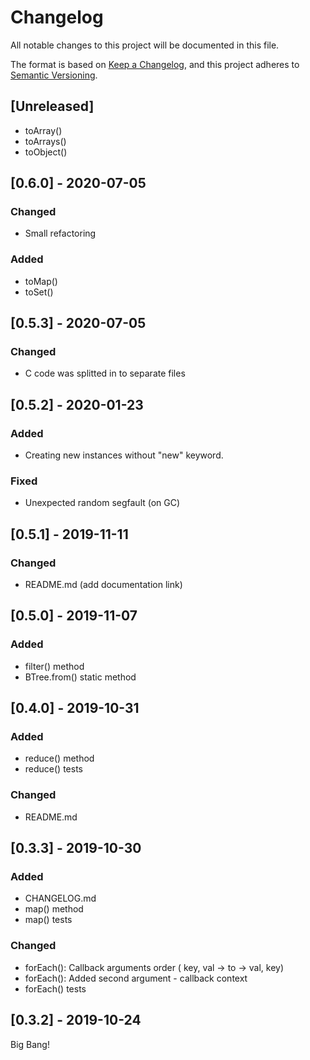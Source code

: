 # Changelog

All notable changes to this project will be documented in this file.

The format is based on [Keep a Changelog](https://keepachangelog.com/en/1.0.0/),
and this project adheres to [Semantic Versioning](https://semver.org/spec/v2.0.0.html).

## [Unreleased]

* toArray()
* toArrays()
* toObject()

## [0.6.0] - 2020-07-05

### Changed

* Small refactoring

### Added

* toMap()
* toSet()

## [0.5.3] - 2020-07-05

### Changed

* C code was splitted  in to separate files

## [0.5.2] - 2020-01-23

### Added

* Creating new instances without "new" keyword.

### Fixed

* Unexpected random segfault (on GC)

## [0.5.1] - 2019-11-11

### Changed

* README.md (add documentation link)

## [0.5.0] - 2019-11-07

### Added

* filter() method
* BTree.from() static method

## [0.4.0] - 2019-10-31

### Added

* reduce() method
* reduce() tests

### Changed

* README.md

## [0.3.3] - 2019-10-30

### Added

* CHANGELOG.md
* map() method
* map() tests

### Changed

* forEach(): Callback arguments order ( key, val -> to -> val, key)
* forEach(): Added second argument - callback context
* forEach() tests

## [0.3.2] - 2019-10-24

Big Bang!
